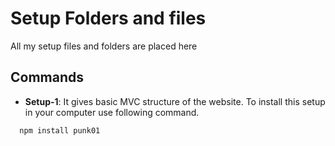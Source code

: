 
# Setup Folders and files

All my setup files and folders are placed here


## Commands

- **Setup-1**: It gives basic MVC structure of the website. To install this setup in your computer use following command.

```bash
  npm install punk01
```

